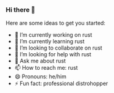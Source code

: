 ### Hi there 👋


Here are some ideas to get you started:

- 🔭 I’m currently working on rust
- 🌱 I’m currently learning rust
- 👯 I’m looking to collaborate on rust
- 🤔 I’m looking for help with rust
- 💬 Ask me about rust
- 📫 How to reach me: rust
- 😄 Pronouns: he/him
- ⚡ Fun fact: professional distrohopper
